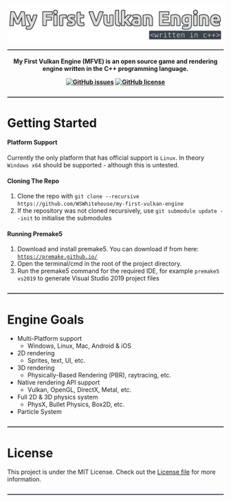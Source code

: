 ![My First Vulkan Engine - Written in C++](https://github.com/WSWhitehouse/my-first-vulkan-engine/blob/main/resources/readme-title.png)
![Seperator](https://github.com/WSWhitehouse/my-first-vulkan-engine/blob/main/resources/readme-seperator.png)

<p align="center">
  <b> 
My First Vulkan Engine (MFVE) is an open source game and rendering engine written in the C++ programming language.
  </b>
</p>

<p align="center">
  <b> 
    <a href="https://github.com/WSWhitehouse/my-first-vulkan-engine/issues"><img alt="GitHub issues" src="https://img.shields.io/github/issues/WSWhitehouse/my-first-vulkan-engine?style=flat-square"></a>
    <a href="https://github.com/WSWhitehouse/my-first-vulkan-engine"><img alt="GitHub license" src="https://img.shields.io/github/license/WSWhitehouse/my-first-vulkan-engine?style=flat-square"></a>
  </b>
</p>

![Seperator](https://github.com/WSWhitehouse/my-first-vulkan-engine/blob/main/resources/readme-seperator.png)

# Getting Started
#### Platform Support
Currently the only platform that has official support is `Linux`. In theory `Windows x64` should be supported - although this is untested.

#### Cloning The Repo
1. Clone the repo with `git clone --recursive https://github.com/WSWhitehouse/my-first-vulkan-engine`
2. If the repository was not cloned recursively, use `git submodule update --init` to initialise the submodules

#### Running Premake5
1. Download and install premake5. You can download if from here: [`https://premake.github.io/`](https://premake.github.io/)
2. Open the terminal/cmd in the root of the project directory.
3. Run the premake5 command for the required IDE, for example `premake5 vs2019` to generate Visual Studio 2019 project files

![Seperator](https://github.com/WSWhitehouse/my-first-vulkan-engine/blob/main/resources/readme-seperator.png)

# Engine Goals
- Multi-Platform support
    -  Windows, Linux, Mac, Android & iOS
- 2D rendering 
    - Sprites, text, UI, etc.
- 3D rendering 
    - Physically-Based Rendering (PBR), raytracing, etc.
- Native rendering API support 
    - Vulkan, OpenGL, DirectX, Metal, etc.
- Full 2D & 3D physics system
    - PhysX, Bullet Physics, Box2D, etc.
- Particle System
 
![Seperator](https://github.com/WSWhitehouse/my-first-vulkan-engine/blob/main/resources/readme-seperator.png)

# License
This project is under the MIT License. Check out the [License file](https://github.com/WSWhitehouse/my-first-vulkan-engine/blob/main/LICENSE.md) for more information.

![Seperator](https://github.com/WSWhitehouse/my-first-vulkan-engine/blob/main/resources/readme-seperator.png)
